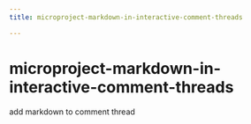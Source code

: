 ```yaml
---
title: microproject-markdown-in-interactive-comment-threads

---
```


# microproject-markdown-in-interactive-comment-threads

add markdown to comment thread